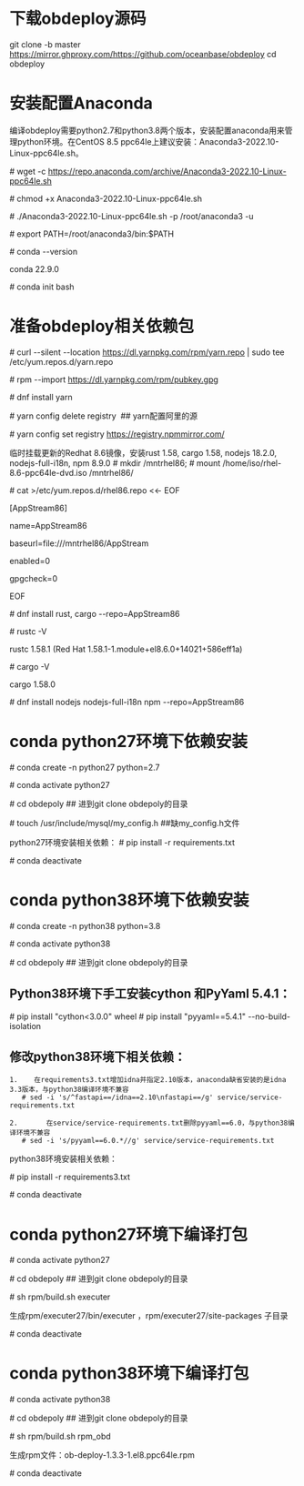 # 下载obdeploy源码
 git clone -b master https://mirror.ghproxy.com/https://github.com/oceanbase/obdeploy
 cd obdeploy
 
# 安装配置Anaconda
编译obdeploy需要python2.7和python3.8两个版本，安装配置anaconda用来管理python环境。在CentOS 8.5 ppc64le上建议安装：Anaconda3-2022.10-Linux-ppc64le.sh。

\# wget -c https://repo.anaconda.com/archive/Anaconda3-2022.10-Linux-ppc64le.sh

\# chmod +x Anaconda3-2022.10-Linux-ppc64le.sh

\# ./Anaconda3-2022.10-Linux-ppc64le.sh -p /root/anaconda3 -u
 
\# export PATH=/root/anaconda3/bin:$PATH

\# conda --version

conda 22.9.0

\# conda init bash

# 准备obdeploy相关依赖包

\# curl --silent --location https://dl.yarnpkg.com/rpm/yarn.repo | sudo tee /etc/yum.repos.d/yarn.repo

\# rpm --import https://dl.yarnpkg.com/rpm/pubkey.gpg

\# dnf install yarn

\# yarn config delete registry  ## yarn配置阿里的源

\# yarn config set registry https://registry.npmmirror.com/

临时挂载更新的Redhat 8.6镜像，安装rust 1.58, cargo 1.58, nodejs 18.2.0, nodejs-full-i18n, npm 8.9.0
\# mkdir /mntrhel86; 
\# mount /home/iso/rhel-8.6-ppc64le-dvd.iso /mntrhel86/

\# cat >/etc/yum.repos.d/rhel86.repo <<- EOF

[AppStream86]

name=AppStream86

baseurl=file:///mntrhel86/AppStream

enabled=0

gpgcheck=0

EOF

\# dnf install rust, cargo --repo=AppStream86
 
\# rustc -V

rustc 1.58.1 (Red Hat 1.58.1-1.module+el8.6.0+14021+586eff1a)

\# cargo -V

cargo 1.58.0
 
\# dnf install nodejs nodejs-full-i18n npm --repo=AppStream86

# conda python27环境下依赖安装
\# conda create -n python27 python=2.7

\# conda activate python27

\# cd obdepoly ## 进到git clone obdepoly的目录
 
\# touch /usr/include/mysql/my_config.h ##缺my_config.h文件
 
python27环境安装相关依赖：
\# pip install -r requirements.txt

\# conda deactivate

# conda python38环境下依赖安装

\# conda create -n python38 python=3.8

\# conda activate python38
 
\# cd obdepoly ## 进到git clone obdepoly的目录

## Python38环境下手工安装cython 和PyYaml 5.4.1：
\# pip install "cython<3.0.0" wheel
\# pip install "pyyaml==5.4.1" --no-build-isolation

## 修改python38环境下相关依赖：
    1.    在requirements3.txt增加idna并指定2.10版本，anaconda缺省安装的是idna 3.3版本，与python38编译环境不兼容
       # sed -i 's/^fastapi==/idna==2.10\nfastapi==/g' service/service-requirements.txt
 
    2.       在service/service-requirements.txt删除pyyaml==6.0，与python38编译环境不兼容
       # sed -i 's/pyyaml==6.0.*//g' service/service-requirements.txt

python38环境安装相关依赖：

\# pip install -r requirements3.txt
 
\# conda deactivate

# conda python27环境下编译打包

\# conda activate python27

\# cd obdepoly ## 进到git clone obdepoly的目录

\# sh rpm/build.sh executer

生成rpm/executer27/bin/executer ，rpm/executer27/site-packages 子目录
 
\# conda deactivate

# conda python38环境下编译打包

\# conda activate python38

\# cd obdepoly ## 进到git clone obdepoly的目录

\# sh rpm/build.sh rpm_obd

生成rpm文件：ob-deploy-1.3.3-1.el8.ppc64le.rpm
 
\# conda deactivate

    

